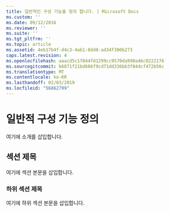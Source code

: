 ```yaml
---
title: 일반적인 구성 기능을 정의 합니다. | Microsoft Docs
ms.custom: ''
ms.date: 09/12/2016
ms.reviewer: ''
ms.suite: ''
ms.tgt_pltfrm: ''
ms.topic: article
ms.assetid: 4eb17b4f-d4c3-4ab1-8dd8-ad34f300b273
caps.latest.revision: 4
ms.openlocfilehash: aaacd5c1f844fd1299cc9570da990a46c0222176
ms.sourcegitcommit: b6871f21bd666f9cd71dd336bb3f844cf472b56c
ms.translationtype: MT
ms.contentlocale: ko-KR
ms.lasthandoff: 02/03/2019
ms.locfileid: "56862799"
---
```

# <a name="defining-common-configuration-features"></a>일반적 구성 기능 정의

여기에 소개를 삽입합니다.

## <a name="section-heading"></a>섹션 제목

여기에 섹션 본문을 삽입합니다.

### <a name="subsection-heading"></a>하위 섹션 제목

여기에 하위 섹션 본문을 삽입합니다.
